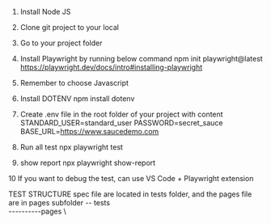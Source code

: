 1. Install Node JS

2. Clone git project to your local

3. Go to your project folder

4. Install Playwright by running below command
npm init playwright@latest
https://playwright.dev/docs/intro#installing-playwright

5. Remember to choose Javascript

6. Install DOTENV
npm install dotenv

7. Create .env file in the root folder of your project with content
STANDARD_USER=standard_user
PASSWORD=secret_sauce
BASE_URL=https://www.saucedemo.com

8. Run all test
npx playwright test

9. show report
   npx playwright show-report

10 If you want to debug the test, can use VS Code + Playwright extension

TEST STRUCTURE 
spec file are located in tests folder, and the pages file are in pages subfolder
-- tests \
----------pages \ 

